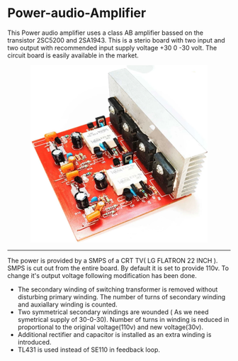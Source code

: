 # Power-audio-Amplifier
This Power audio amplifier uses a class AB amplifier bassed on the transistor 2SC5200 and 2SA1943. This is a sterio board with two input and two output with recommended input supply voltage +30 0 -30 volt. The circuit board is easily available in the market.
<div align="center">
<img src="amplifier_board.png" alt="Loading..." width="400" height="400">
</div>

<hr>

The power is provided by a SMPS of a CRT TV( LG FLATRON 22 INCH ). SMPS is cut out from the entire board. By default it is set to provide 110v. To change it's output voltage following modification has been done.
* The secondary winding of switching transformer is removed without disturbing primary winding. The number of turns of secondary winding and auxiallary winding is counted.
* Two symmetrical secondary windings are wounded ( As we need symetrical supply of 30-0-30). Number of turns in winding is reduced in proportional to the original voltage(110v) and new voltage(30v).
* Additional rectifier and capacitor is installed as an extra winding is introduced.
* TL431 is used instead of SE110 in feedback loop.
